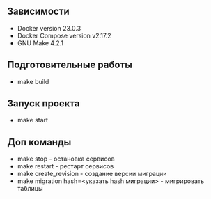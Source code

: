 ## Зависимости
- Docker version 23.0.3
- Docker Compose version v2.17.2
- GNU Make 4.2.1

## Подготовительные работы
- make build

## Запуск проекта
- make start

## Доп команды
- make stop - остановка сервисов
- make restart - рестарт сервисов
- make create_revision - создание версии миграции
- make migration hash=<указать hash миграции> - мигрировать таблицы